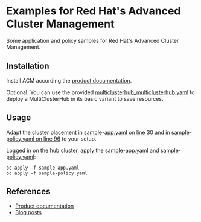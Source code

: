 # Examples for Red Hat's Advanced Cluster Management

Some application and policy samples for Red Hat's Advanced Cluster Management.


## Installation

Install ACM according the [product documentation](https://access.redhat.com/documentation/en-us/red_hat_advanced_cluster_management_for_kubernetes/2.0/html/install/installing).

Optional: You can use the provided [multiclusterhub_multiclusterhub.yaml](multiclusterhub_multiclusterhub.yaml) to deploy a MultiClusterHub in its basic variant to save resources.


## Usage

Adapt the cluster placement in [sample-app.yaml on line 30](sample-app.yaml#L30) and in [sample-policy.yaml on line 96](sample-policy.yaml#L96) to your setup.

Logged in on the hub cluster, apply the [sample-app.yaml](sample-app.yaml) and [sample-policy.yaml](sample-policy.yaml):

```
oc apply -f sample-app.yaml
oc apply -f sample-policy.yaml
```


## References

* [Product documentation](https://access.redhat.com/documentation/en-us/red_hat_advanced_cluster_management_for_kubernetes/)
* [Blog posts](https://www.openshift.com/blog/tag/red-hat-advanced-cluster-management)
